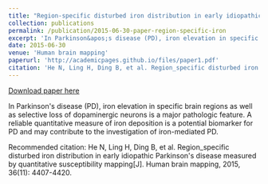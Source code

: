 ```yaml
---
title: "Region-specific disturbed iron distribution in early idiopathic Parkinson's disease measured by quantitative susceptibility mapping"
collection: publications
permalink: /publication/2015-06-30-paper-region-specific-iron
excerpt: 'In Parkinson&apos;s disease (PD), iron elevation in specific brain regions as well as selective loss of dopaminergic neurons is a major pathologic feature. A reliable quantitative measure of iron deposition is a potential biomarker for PD and may contribute to the investigation of iron-mediated PD.'
date: 2015-06-30
venue: 'Human brain mapping'
paperurl: 'http://academicpages.github.io/files/paper1.pdf'
citation: 'He N, Ling H, Ding B, et al. Region_specific disturbed iron distribution in early idiopathic Parkinson&apos;s disease measured by quantitative susceptibility mapping[J]. Human brain mapping, 2015, 36(11): 4407-4420.'
---
```


<a href='http://academicpages.github.io/files/paper1.pdf'>Download paper here</a>

In Parkinson&apos;s disease (PD), iron elevation in specific brain regions as well as selective loss of dopaminergic neurons is a major pathologic feature. A reliable quantitative measure of iron deposition is a potential biomarker for PD and may contribute to the investigation of iron-mediated PD.

Recommended citation: He N, Ling H, Ding B, et al. Region_specific disturbed iron distribution in early idiopathic Parkinson's disease measured by quantitative susceptibility mapping[J]. Human brain mapping, 2015, 36(11): 4407-4420.